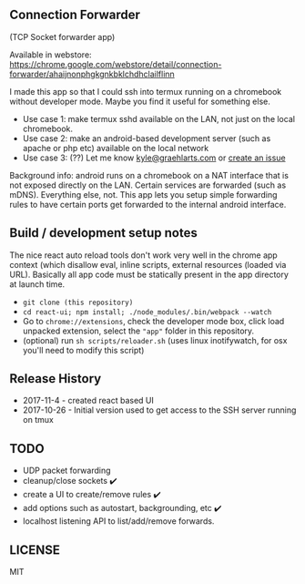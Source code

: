 ## Connection Forwarder
(TCP Socket forwarder app)

Available in webstore: https://chrome.google.com/webstore/detail/connection-forwarder/ahaijnonphgkgnkbklchdhclailflinn

I made this app so that I could ssh into termux running on a chromebook without developer mode. Maybe you find it useful for something else.

- Use case 1: make termux sshd available on the LAN, not just on the local chromebook.
- Use case 2: make an android-based development server (such as apache or php etc) available on the local network
- Use case 3: (??) Let me know kyle@graehlarts.com or [create an issue](https://github.com/kzahel/connection-forwarder/issues)

Background info: android runs on a chromebook on a NAT interface that is not exposed directly on the LAN. Certain services are forwarded (such as mDNS). Everything else, not. This app lets you setup simple forwarding rules to have certain ports get forwarded to the internal android interface.

## Build / development setup notes

The nice react auto reload tools don't work very well in the chrome app context (which disallow eval, inline scripts, external resources (loaded via URL). Basically all app code must be statically present in the app directory at launch time.

- `git clone (this repository)`
- `cd react-ui; npm install; ./node_modules/.bin/webpack --watch`
- Go to `chrome://extensions`, check the developer mode box, click load unpacked extension, select the `"app"` folder in this repository.
- (optional) run `sh scripts/reloader.sh` (uses linux inotifywatch, for osx you'll need to modify this script)

## Release History

- 2017-11-4 - created react based UI
- 2017-10-26 - Initial version used to get access to the SSH server running on tmux

## TODO

- UDP packet forwarding
- cleanup/close sockets ✔️
- create a UI to create/remove rules ✔️
- add options such as autostart, backgrounding, etc ✔️
- localhost listening API to list/add/remove forwards.

## LICENSE

MIT
